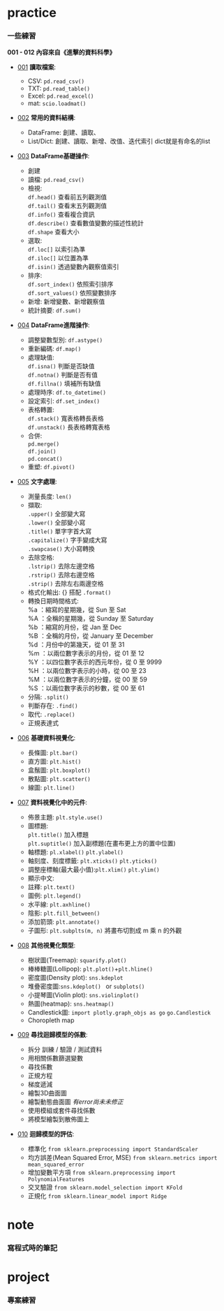 # practice
### 一些練習
**001 - 012 內容來自《進擊的資料科學》**
* [001](https://github.com/ching0819/my-library/blob/master/practice/practice_001.ipynb) **讀取檔案**: 
    * CSV: `pd.read_csv()`
    * TXT: `pd.read_table()`
    * Excel: `pd.read_excel()`
    * mat: `scio.loadmat()`
    
* [002](https://github.com/ching0819/my-library/blob/master/practice/practice_002.ipynb) **常用的資料結構**: 
    * DataFrame: 創建、讀取、
    * List/Dict: 創建、讀取、新增、改值、迭代索引
      dict就是有命名的list
     
* [003](https://github.com/ching0819/my-library/blob/master/practice/practice_003.ipynb) **DataFrame基礎操作**: 
    * 創建
    * 讀檔: `pd.read_csv()`
    * 檢視:  
    `df.head()` 查看前五列觀測值  
    `df.tail()` 查看末五列觀測值  
    `df.info()` 查看複合資訊  
    `df.describe()` 查看數值變數的描述性統計  
    `df.shape` 查看大小  
    * 選取:   
    `df.loc[]` 以索引為準  
    `df.iloc[]` 以位置為準  
    `df.isin()` 透過變數內觀察值索引  
    * 排序:   
    `df.sort_index()` 依照索引排序  
    `df.sort_values()` 依照變數排序  
    * 新增: 新增變數、新增觀察值
    * 統計摘要: `df.sum()`
    
* [004](https://github.com/ching0819/my-library/blob/master/practice/practice_004.ipynb) **DataFrame進階操作**: 
    * 調整變數型別: `df.astype()`
    * 重新編碼: `df.map()`
    * 處理缺值:   
    `df.isna()` 判斷是否缺值  
    `df.notna()` 判斷是否有值  
    `df.fillna()` 填補所有缺值  
    * 處理時序: `df.to_datetime()`
    * 設定索引: `df.set_index()`
    * 表格轉置:   
    `df.stack()` 寬表格轉長表格  
    `df.unstack()` 長表格轉寬表格  
    * 合併:   
    `pd.merge()`   
    `df.join()`   
    `pd.concat()`  
    * 重塑: `df.pivot()`
* [005](https://github.com/ching0819/my-library/blob/master/practice/practice_005.ipynb) **文字處理**: 
    * 測量長度: `len()`
    * 擷取:   
    `.upper()` 全部變大寫  
    `.lower()` 全部變小寫  
    `.title()` 單字字首大寫  
    `.capitalize()` 字手變成大寫  
    `.swapcase()` 大小寫轉換  
    * 去除空格:   
    `.lstrip()` 去除左邊空格  
    `.rstrip()` 去除右邊空格  
    `.strip()` 去除左右兩邊空格  
    * 格式化輸出: {} 搭配 `.format()`
    * 轉換日期時間格式:   
    %a ：縮寫的星期幾，從 Sun 至 Sat  
    %A ：全稱的星期幾，從 Sunday 至 Saturday  
    %b ：縮寫的月份，從 Jan 至 Dec  
    %B ：全稱的月份，從 January 至 December  
    %d ：月份中的第幾天，從 01 至 31  
    %m ：以兩位數字表示的月份，從 01 至 12  
    %Y ：以四位數字表示的西元年份，從 0 至 9999  
    %H ：以兩位數字表示的小時，從 00 至 23  
    %M ：以兩位數字表示的分鐘，從 00 至 59  
    %S ：以兩位數字表示的秒數，從 00 至 61  
    * 分隔: `.split()`
    * 判斷存在: `.find()`
    * 取代: `.replace()`
    * 正規表達式
* [006](https://github.com/ching0819/my-library/blob/master/practice/practice_006.ipynb) **基礎資料視覺化**: 
    * 長條圖: `plt.bar()`
    * 直方圖: `plt.hist()`
    * 盒鬚圖: `plt.boxplot()`
    * 散點圖: `plt.scatter()`
    * 線圖: `plt.line()`
* [007](https://github.com/ching0819/my-library/blob/master/practice/practice_007.ipynb) **資料視覺化中的元件**: 
    * 佈景主題: `plt.style.use()`
    * 圖標題:   
    `plt.title()` 加入標題  
    `plt.suptitle()` 加入副標題(在畫布更上方的置中位置)  
    * 軸標題: `pl.xlabel()` `plt.ylabel()`
    * 軸刻度、刻度標籤: `plt.xticks()` `plt.yticks()`
    * 調整座標軸(最大最小值):`plt.xlim()` `plt.ylim()` 
    * 顯示中文:
    * 註釋: `plt.text()`
    * 圖例: `plt.legend()`
    * 水平線: `plt.axhline()`
    * 陰影: `plt.fill_between()`
    * 添加箭頭: `plt.annotate()`
    * 子圖形: `plt.subplts(m, n)` 將畫布切割成 m 乘 n 的外觀
* [008](https://github.com/ching0819/my-library/blob/master/practice/practice_008.ipynb) **其他視覺化類型**: 
    * 樹狀圖(Treemap): `squarify.plot()`
    * 棒棒糖圖(Lollipop): `plt.plot()`+`plt.hline()`
    * 密度圖(Density plot): `sns.kdeplot` 
    * 堆疊密度圖:`sns.kdeplot() ` or `subplots()`
    * 小提琴圖(Violin plot): `sns.violinplot() `
    * 熱圖(heatmap): `sns.heatmap()`
    * Candlestick圖: `import plotly.graph_objs as go` `go.Candlestick`
    * Choropleth map

* [009](https://github.com/ching0819/my-library/blob/master/practice/practice_009.ipynb) **尋找迴歸模型的係數**: 
    * 拆分 訓練 / 驗證 / 測試資料
    * 用相關係數篩選變數
    * 尋找係數
    * 正規方程
    * 梯度遞減
    * 繪製3D曲面圖
    * 繪製動態曲面圖 *有error尚未未修正*
    * 使用模組或套件尋找係數
    * 將模型繪製到散佈圖上

* [010](https://github.com/ching0819/my-library/blob/master/practice/practice_010.ipynb) **迴歸模型的評估**: 
    * 標準化 `from sklearn.preprocessing import StandardScaler`
    * 均方誤差(Mean Squared Error, MSE) `from sklearn.metrics import mean_squared_error`
    * 增加變數平方項 `from sklearn.preprocessing import PolynomialFeatures`
    * 交叉驗證 `from sklearn.model_selection import KFold`
    * 正規化 `from sklearn.linear_model import Ridge`


# note
### 寫程式時的筆記




# project
### 專案練習
